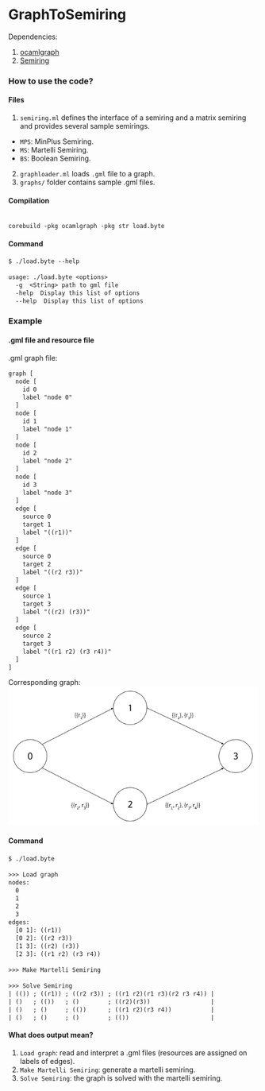 GraphToSemiring
===============

Dependencies:

1. [ocamlgraph](https://github.com/backtracking/ocamlgraph)
2. [Semiring](https://github.com/kalasoo/Semiring)


### How to use the code?

#### Files

1. `semiring.ml` defines the interface of a semiring and a matrix semiring and provides several sample semirings.
  * `MPS`: MinPlus Semiring.
  * `MS`: Martelli Semiring.
  * `BS`: Boolean Semiring.
2. `graphloader.ml` loads `.gml` file to a graph.
3. `graphs/` folder contains sample .gml files.

#### Compilation

```shell

corebuild -pkg ocamlgraph -pkg str load.byte

```

#### Command

```shell
$ ./load.byte --help

usage: ./load.byte <options>
  -g  <String> path to gml file
  -help  Display this list of options
  --help  Display this list of options
```

### Example

#### .gml file and resource file

.gml graph file:
```gml
graph [
  node [
    id 0
    label "node 0"
  ]
  node [
    id 1
    label "node 1"
  ]
  node [
    id 2
    label "node 2"
  ]
  node [
    id 3
    label "node 3"
  ]
  edge [
    source 0
    target 1
    label "((r1))"
  ]
  edge [
    source 0
    target 2
    label "((r2 r3))"
  ]
  edge [
    source 1
    target 3
    label "((r2) (r3))"
  ]
  edge [
    source 2
    target 3
    label "((r1 r2) (r3 r4))"
  ]
]
```

Corresponding graph:
![basic_graph](graphs/basic.png)

#### Command
```
$ ./load.byte

>>> Load graph
nodes:
  0
  1
  2
  3
edges:
  [0 1]: ((r1))
  [0 2]: ((r2 r3))
  [1 3]: ((r2) (r3))
  [2 3]: ((r1 r2) (r3 r4))

>>> Make Martelli Semiring

>>> Solve Semiring
| (()) ; ((r1)) ; ((r2 r3)) ; ((r1 r2)(r1 r3)(r2 r3 r4)) |
| ()   ; (())   ; ()        ; ((r2)(r3))                 |
| ()   ; ()     ; (())      ; ((r1 r2)(r3 r4))           |
| ()   ; ()     ; ()        ; (())                       |
```

#### What does output mean?

1. `Load graph`: read and interpret a .gml files (resources are assigned on labels of edges).
2. `Make Martelli Semiring`: generate a martelli semiring.
3. `Solve Semiring`: the graph is solved with the martelli semiring.

